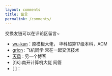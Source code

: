 ```yaml
---
layout: comments
title: 留言
permalink: /comments/
---
```


交换友链可以在评论区留言~

- [wu-kan](https://wu-kan.cn/)：原模板大佬， 华科超算17级本科，ACM
- [gricn](https://gricn.github.io/) : 飞机同学 常在一起交流技术  
- [天风](https://davenger.top/) : 另一个博客
- [fjk]:南开计算机大佬 网管  
- [ ]：
